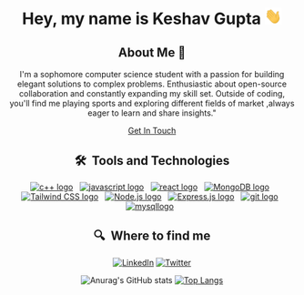<div align="center">
<h1> Hey, my name is Keshav Gupta <img src="https://github.com/ABSphreak/ABSphreak/blob/master/gifs/Hi.gif" width="30"></h1>
  
## About Me 🚀
I'm a sophomore computer science student with a passion for building elegant solutions to complex problems. Enthusiastic about open-source collaboration and constantly expanding my skill set. Outside of coding, you'll find me playing sports and exploring different fields of market ,always eager to learn and share insights."

<a href="mailto:gupta.keshav1304@gmail.com">Get In Touch</a>
## 🛠  Tools and Technologies

<a name="learning-now"></a>
[<img src="https://img.shields.io/badge/C%2B%2B-282C34?logo=c%2B%2B&logoColor=blue" alt="c++ logo" title="c" height="25" />][learning_next_anchor]
&nbsp;
[<img src="https://img.shields.io/badge/Javascript-282C34?logo=javascript" alt="javascript logo" title="Javascript" height="25" />][learning_next_anchor]
&nbsp;
[<img src="https://img.shields.io/badge/React-282C34?logo=react&logoColor=cyan" alt="react logo" title="react" height="25" />][learning_next_anchor]
&nbsp;
[<img src="https://img.shields.io/badge/MongoDB-282C34?logo=mongodb&logoColor=47A248" alt="MongoDB logo" title="MongoDB" height="25" />][learning_next_anchor]
&nbsp;
[<img src="https://img.shields.io/badge/Tailwind%20CSS-282C34?logo=tailwind-css&logoColor=38B2AC" alt="Tailwind CSS logo" title="Tailwind CSS" height="25" />][learning_next_anchor]
&nbsp;
[<img src="https://img.shields.io/badge/Node.js-282C34?logo=node.js&logoColor=339933" alt="Node.js logo" title="Node.js" height="25" />][learning_next_anchor]
&nbsp;
[<img src="https://img.shields.io/badge/Express-282C34?logo=express&logoColor=FFFFFF" alt="Express.js logo" title="Express.js" height="25" />][learning_next_anchor]
&nbsp;
[<img src="https://img.shields.io/badge/git-282C34?logo=git&logoColor=F05032" alt="git logo" title="git" height="25" />][tech_tools_anchor]
&nbsp;
[<img src="https://img.shields.io/badge/MySQL-282C34?logo=mysql" alt="mysqllogo" title="MySQL" height="25" />][learning_now_anchor]
&nbsp;


[tech_tools_anchor]: #bonjour--
[learning_now_anchor]: #learning-now
[learning_next_anchor]: #learning-next
## 🔍  Where to find me

<a href = "https://www.linkedin.com/in/keshav-gupta1304/">![LinkedIn](https://img.shields.io/badge/linkedin-%230077B5.svg?style=for-the-badge&logo=linkedin&logoColor=white)</a>    <a href = "https://x.com/keshavgupta2907">![Twitter](https://img.shields.io/badge/Twitter-%231DA1F2.svg?style=for-the-badge&logo=Twitter&logoColor=white)</a>


![Anurag's GitHub stats](https://github-readme-stats.vercel.app/api?username=keshavgupta1304&theme=calm\&rank_icon=github)
[![Top Langs](https://github-readme-stats.vercel.app/api/top-langs/?username=keshavgupta1304&layout=donut)](https://github.com/anuraghazra/github-readme-stats)
</div>
